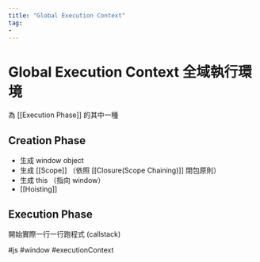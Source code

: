 ```yaml
---
title: "Global Execution Context"
tag: 
- 
---
```

# Global Execution Context 全域執行環境
為 [[Execution Phase]] 的其中一種

## Creation Phase
- 生成 window object
- 生成 [[Scope]] （依照 [[Closure(Scope Chaining)]] 閉包原則）
- 生成 this （指向 window）
- [[Hoisting]]
## Execution Phase
開始實際一行一行跑程式 (callstack)

#js #window #executionContext